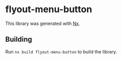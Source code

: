 # flyout-menu-button

This library was generated with [Nx](https://nx.dev).

## Building

Run `nx build flyout-menu-button` to build the library.
